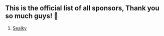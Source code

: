 ## This is the official list of all sponsors, Thank you so much guys! :rocket:
1. [Sealky](https://github.com/stacysealky)
